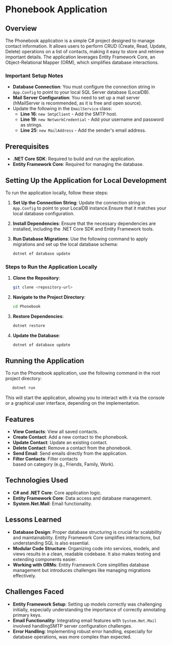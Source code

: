# Phonebook Application

## Overview

The Phonebook application is a simple C# project designed to manage contact information. It allows users to perform CRUD (Create, Read, Update, Delete) operations on a list of contacts, making it easy to store and retrieve important details. The application leverages Entity Framework Core, an Object-Relational Mapper (ORM), which simplifies database interactions.

### Important Setup Notes

- **Database Connection**: You must configure the connection string
in `App.Config` to point to your local SQL Server database (LocalDB).
- **Mail Server Configuration**: You need to set up a mail 
server (hMailServer is recommended, as it is free and open source). 
- Update the following in the `EmailService` class:
  - **Line 16**: `new SmtpClient` - Add the SMTP host.
  - **Line 19**: `new NetworkCredential` - Add your username and password as strings.
  - **Line 25**: `new MailAddress` - Add the sender's email address.

## Prerequisites

- **.NET Core SDK**: Required to build and run the application.
- **Entity Framework Core**: Required for managing the database.

## Setting Up the Application for Local Development

To run the application locally, follow these steps:

1. **Set Up the Connection String**: Update the connection string in `App.Config` to point to your
LocalDB instance.Ensure that it matches your local database configuration.

2. **Install Dependencies**: Ensure that the necessary dependencies are installed,
including the .NET Core SDK and Entity Framework tools.

3. **Run Database Migrations**: Use the following command to
apply migrations and set up the local database schema:

   ```sh
   dotnet ef database update
   ```

### Steps to Run the Application Locally

1. **Clone the Repository**:

   ```sh
   git clone <repository-url>
   ```

2. **Navigate to the Project Directory**:

   ```sh
   cd Phonebook
   ```

3. **Restore Dependencies**:

   ```sh
   dotnet restore
   ```

4. **Update the Database**:

   ```sh
   dotnet ef database update
   ```

## Running the Application

To run the Phonebook application, use the following command in the root project directory:

```sh
   dotnet run
```

This will start the application, allowing you to interact with it via
the console or a graphical user interface, depending on the implementation.

## Features

- **View Contacts**: View all saved contacts.
- **Create Contact**: Add a new contact to the phonebook.
- **Update Contact**: Update an existing contact.
- **Delete Contact**: Remove a contact from the phonebook.
- **Send Email**: Send emails directly from the application.
- **Filter Contacts**: Filter contacts				
        based on category (e.g., Friends, Family, Work).

## Technologies Used

- **C# and .NET Core**: Core application logic.
- **Entity Framework Core**: Data access and database management.
- **System.Net.Mail**: Email functionality.

## Lessons Learned

- **Database Design**: Proper database structuring is crucial for scalability and maintainability. Entity Framework Core simplifies interactions, but understanding SQL is also essential.
- **Modular Code Structure**: Organizing code into services, models,
and views results in a clean, readable codebase. It also makes testing and extending components easier.
- **Working with ORMs**: Entity Framework Core simplifies database management
but introduces challenges like managing migrations effectively.

## Challenges Faced

- **Entity Framework Setup**: Setting up models correctly was challenging initially, 
especially understanding the importance of correctly annotating primary keys.
- **Email Functionality**: Integrating email features with `System.Net.Mail`
involved handlingSMTP server configuration challenges.
- **Error Handling**: Implementing robust error handling,
especially for database operations, was more complex than expected.

